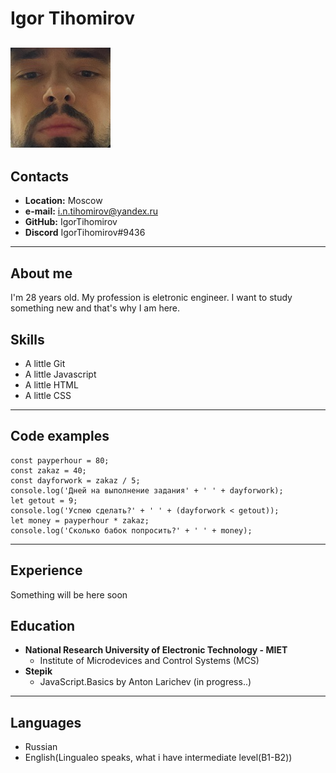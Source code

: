 # **Igor Tihomirov**

## ![me](assets/img/me_photo.jpg "It's me")

## **Contacts**

  * **Location:** Moscow
  * **e-mail:** i.n.tihomirov@yandex.ru
  * **GitHub:** IgorTihomirov
  * **Discord** IgorTihomirov#9436

---

## **About me**

I'm 28 years old. My profession is eletronic engineer. I want to study something new and that's why I am here.

## **Skills**

  * A little Git
  * A little Javascript
  * A little HTML
  * A little CSS

---

## **Code examples**

```
const payperhour = 80;
const zakaz = 40;
const dayforwork = zakaz / 5;
console.log('Дней на выполнение задания' + ' ' + dayforwork);
let getout = 9;
console.log('Успею сделать?' + ' ' + (dayforwork < getout));
let money = payperhour * zakaz;
console.log('Сколько бабок попросить?' + ' ' + money);
```

---

## **Experience**

Something will be here soon

## **Education**

  * **National Research University of Electronic Technology - MIET**
    * Institute of Microdevices and Control Systems (MCS)
  * **Stepik**
    * JavaScript.Basics by Anton Larichev (in progress..)

---

## **Languages**

  * Russian
  * English(Lingualeo speaks, what i have intermediate level(B1-B2))
